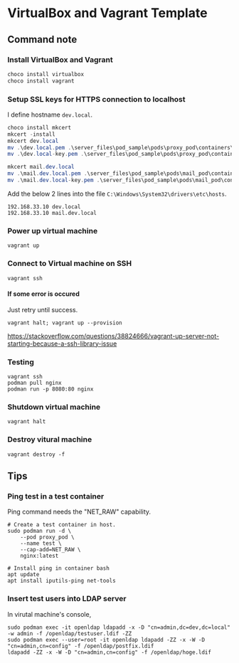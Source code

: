 
# VirtualBox and Vagrant Template

## Command note

### Install VirtualBox and Vagrant

```powershell
choco install virtualbox
choco install vagrant
```

### Setup SSL keys for HTTPS connection to localhost

I define hostname `dev.local`.

```powershell
choco install mkcert
mkcert -install
mkcert dev.local
mv .\dev.local.pem .\server_files\pod_sample\pods\proxy_pod\containers\nginx\conf.d\
mv .\dev.local-key.pem .\server_files\pod_sample\pods\proxy_pod\containers\nginx\conf.d\

mkcert mail.dev.local
mv .\mail.dev.local.pem .\server_files\pod_sample\pods\mail_pod\containers\docker_mailservice\custom-certs\
mv .\mail.dev.local-key.pem .\server_files\pod_sample\pods\mail_pod\containers\docker_mailservice\custom-certs\
```

Add the below 2 lines into the file `C:\Windows\System32\drivers\etc\hosts`.

```
192.168.33.10 dev.local
192.168.33.10 mail.dev.local
```

### Power up virtual machine

```shell
vagrant up
```

### Connect to Virtual machine on SSH

```shell
vagrant ssh
```

#### If some error is occured

Just retry until success.

```shell
vagrant halt; vagrant up --provision
```

https://stackoverflow.com/questions/38824666/vagrant-up-server-not-starting-because-a-ssh-library-issue

### Testing

```shell
vagrant ssh
podman pull nginx
podman run -p 8080:80 nginx
```

### Shutdown virtual machine

```shell
vagrant halt
```

### Destroy vitural machine

```shell
vagrant destroy -f
```

## Tips

### Ping test in a test container

Ping command needs the "NET_RAW" capability.

```shell
# Create a test container in host.
sudo podman run -d \
    --pod proxy_pod \
    --name test \
    --cap-add=NET_RAW \
    nginx:latest
```

```shell
# Install ping in container bash
apt update
apt install iputils-ping net-tools
```

### Insert test users into LDAP server

In virutal machine's console,

```shell
sudo podman exec -it openldap ldapadd -x -D "cn=admin,dc=dev,dc=local" -w admin -f /openldap/testuser.ldif -ZZ
sudo podman exec --user=root -it openldap ldapadd -ZZ -x -W -D "cn=admin,cn=config" -f /openldap/postfix.ldif
ldapadd -ZZ -x -W -D "cn=admin,cn=config" -f /openldap/hoge.ldif
```

